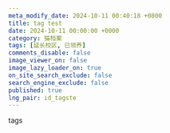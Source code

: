 ```yaml
---
meta_modify_date: 2024-10-11 00:40:18 +0800
title: tag test
date: 2024-10-11 00:00:00 +0000
category: 猫档案
tags: [延长校区, 已领养]
comments_disable: false
image_viewer_on: false
image_lazy_loader_on: true
on_site_search_exclude: false
search_engine_exclude: false
published: true
lng_pair: id_tagste
---
```

tags
